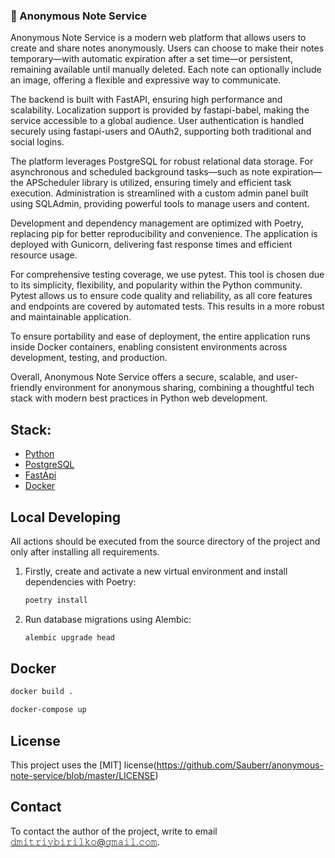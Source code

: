 ### 📝 Anonymous Note Service

Anonymous Note Service is a modern web platform that allows users to create and share notes anonymously. Users can choose to make their notes temporary—with automatic expiration after a set time—or persistent, remaining available until manually deleted. Each note can optionally include an image, offering a flexible and expressive way to communicate.

The backend is built with FastAPI, ensuring high performance and scalability. Localization support is provided by fastapi-babel, making the service accessible to a global audience. User authentication is handled securely using fastapi-users and OAuth2, supporting both traditional and social logins.

The platform leverages PostgreSQL for robust relational data storage. For asynchronous and scheduled background tasks—such as note expiration—the APScheduler library is utilized, ensuring timely and efficient task execution. Administration is streamlined with a custom admin panel built using SQLAdmin, providing powerful tools to manage users and content.

Development and dependency management are optimized with Poetry, replacing pip for better reproducibility and convenience. The application is deployed with Gunicorn, delivering fast response times and efficient resource usage.

For comprehensive testing coverage, we use pytest. This tool is chosen due to its simplicity, flexibility, and popularity within the Python community. Pytest allows us to ensure code quality and reliability, as all core features and endpoints are covered by automated tests. This results in a more robust and maintainable application.

To ensure portability and ease of deployment, the entire application runs inside Docker containers, enabling consistent environments across development, testing, and production.

Overall, Anonymous Note Service offers a secure, scalable, and user-friendly environment for anonymous sharing, combining a thoughtful tech stack with modern best practices in Python web development.


## Stack:

- [Python](https://www.python.org/downloads/)
- [PostgreSQL](https://www.postgresql.org/)
- [FastApi](https://fastapi.tiangolo.com/)
- [Docker](https://www.docker.com/)

## Local Developing

All actions should be executed from the source directory of the project and only after installing all requirements.

1. Firstly, create and activate a new virtual environment and install dependencies with Poetry:
   ```bash
   poetry install
   ```

2. Run database migrations using Alembic:
   ```bash
   alembic upgrade head
   ```
   
## Docker
   ```bash
   docker build .
   
   docker-compose up
   ```

## License

This project uses the [MIT] license(https://github.com/Sauberr/anonymous-note-service/blob/master/LICENSE)

## Contact 

To contact the author of the project, write to email 𝚍𝚖𝚒𝚝𝚛𝚒𝚢𝚋𝚒𝚛𝚒𝚕𝚔𝚘@𝚐𝚖𝚊𝚒𝚕.𝚌𝚘𝚖.
